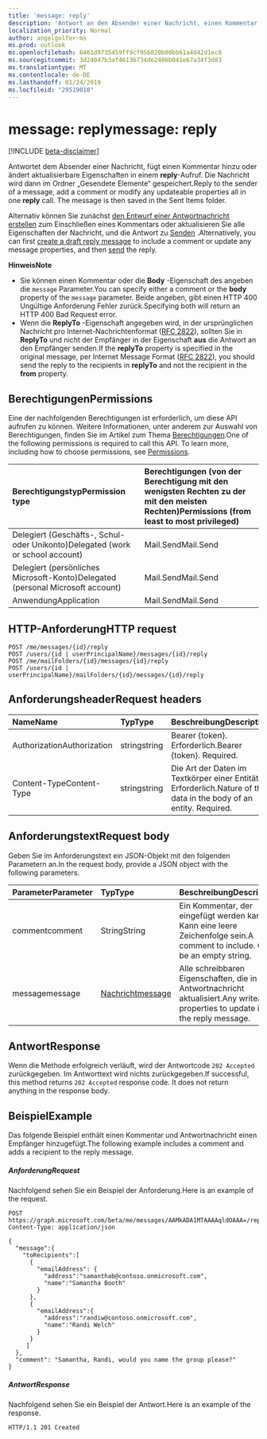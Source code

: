 ```yaml
---
title: 'message: reply'
description: 'Antwort an den Absender einer Nachricht, einen Kommentar hinzufügen oder ändern aktualisierbaren Eigenschaften alle in eine **Antwort** Anruf. '
localization_priority: Normal
author: angelgolfer-ms
ms.prod: outlook
ms.openlocfilehash: 6461d9735459ff9cf956820b00bb61a4d42d1ec0
ms.sourcegitcommit: 3d24047b3af46136734de2486b041e67a34f3d83
ms.translationtype: MT
ms.contentlocale: de-DE
ms.lasthandoff: 01/24/2019
ms.locfileid: "29519010"
---
```

# <a name="message-reply"></a><span data-ttu-id="11f98-103">message: reply</span><span class="sxs-lookup"><span data-stu-id="11f98-103">message: reply</span></span>

[!INCLUDE [beta-disclaimer](../../includes/beta-disclaimer.md)]

<span data-ttu-id="11f98-p101">Antwortet dem Absender einer Nachricht, fügt einen Kommentar hinzu oder ändert aktualisierbare Eigenschaften in einem **reply**-Aufruf. Die Nachricht wird dann im Ordner „Gesendete Elemente“ gespeichert.</span><span class="sxs-lookup"><span data-stu-id="11f98-p101">Reply to the sender of a message, add a comment or modify any updateable properties all in one **reply** call. The message is then saved in the Sent Items folder.</span></span>

<span data-ttu-id="11f98-106">Alternativ können Sie zunächst [den Entwurf einer Antwortnachricht erstellen](../api/message-createreply.md) zum Einschließen eines Kommentars oder aktualisieren Sie alle Eigenschaften der Nachricht, und die Antwort zu [Senden](../api/message-send.md) .</span><span class="sxs-lookup"><span data-stu-id="11f98-106">Alternatively, you can first [create a draft reply message](../api/message-createreply.md) to include a comment or update any message properties, and then [send](../api/message-send.md) the reply.</span></span>

<span data-ttu-id="11f98-107">**Hinweis**</span><span class="sxs-lookup"><span data-stu-id="11f98-107">**Note**</span></span>

- <span data-ttu-id="11f98-108">Sie können einen Kommentar oder die **Body** -Eigenschaft des angeben die `message` Parameter.</span><span class="sxs-lookup"><span data-stu-id="11f98-108">You can specify either a comment or the **body** property of the `message` parameter.</span></span> <span data-ttu-id="11f98-109">Beide angeben, gibt einen HTTP 400 Ungültige Anforderung Fehler zurück.</span><span class="sxs-lookup"><span data-stu-id="11f98-109">Specifying both will return an HTTP 400 Bad Request error.</span></span>
- <span data-ttu-id="11f98-110">Wenn die **ReplyTo** -Eigenschaft angegeben wird, in der ursprünglichen Nachricht pro Internet-Nachrichtenformat ([RFC 2822](https://www.rfc-editor.org/info/rfc2822)), sollten Sie in **ReplyTo** und nicht der Empfänger in der Eigenschaft **aus** die Antwort an den Empfänger senden.</span><span class="sxs-lookup"><span data-stu-id="11f98-110">If the **replyTo** property is specified in the original message, per Internet Message Format ([RFC 2822](https://www.rfc-editor.org/info/rfc2822)), you should send the reply to the recipients in **replyTo** and not the recipient in the **from** property.</span></span> 


## <a name="permissions"></a><span data-ttu-id="11f98-111">Berechtigungen</span><span class="sxs-lookup"><span data-stu-id="11f98-111">Permissions</span></span>
<span data-ttu-id="11f98-p103">Eine der nachfolgenden Berechtigungen ist erforderlich, um diese API aufrufen zu können. Weitere Informationen, unter anderem zur Auswahl von Berechtigungen, finden Sie im Artikel zum Thema [Berechtigungen](/graph/permissions-reference).</span><span class="sxs-lookup"><span data-stu-id="11f98-p103">One of the following permissions is required to call this API. To learn more, including how to choose permissions, see [Permissions](/graph/permissions-reference).</span></span>

|<span data-ttu-id="11f98-114">Berechtigungstyp</span><span class="sxs-lookup"><span data-stu-id="11f98-114">Permission type</span></span>      | <span data-ttu-id="11f98-115">Berechtigungen (von der Berechtigung mit den wenigsten Rechten zu der mit den meisten Rechten)</span><span class="sxs-lookup"><span data-stu-id="11f98-115">Permissions (from least to most privileged)</span></span>              |
|:--------------------|:---------------------------------------------------------|
|<span data-ttu-id="11f98-116">Delegiert (Geschäfts-, Schul- oder Unikonto)</span><span class="sxs-lookup"><span data-stu-id="11f98-116">Delegated (work or school account)</span></span> | <span data-ttu-id="11f98-117">Mail.Send</span><span class="sxs-lookup"><span data-stu-id="11f98-117">Mail.Send</span></span>    |
|<span data-ttu-id="11f98-118">Delegiert (persönliches Microsoft-Konto)</span><span class="sxs-lookup"><span data-stu-id="11f98-118">Delegated (personal Microsoft account)</span></span> | <span data-ttu-id="11f98-119">Mail.Send</span><span class="sxs-lookup"><span data-stu-id="11f98-119">Mail.Send</span></span>    |
|<span data-ttu-id="11f98-120">Anwendung</span><span class="sxs-lookup"><span data-stu-id="11f98-120">Application</span></span> | <span data-ttu-id="11f98-121">Mail.Send</span><span class="sxs-lookup"><span data-stu-id="11f98-121">Mail.Send</span></span> |

## <a name="http-request"></a><span data-ttu-id="11f98-122">HTTP-Anforderung</span><span class="sxs-lookup"><span data-stu-id="11f98-122">HTTP request</span></span>
<!-- { "blockType": "ignored" } -->
```http
POST /me/messages/{id}/reply
POST /users/{id | userPrincipalName}/messages/{id}/reply
POST /me/mailFolders/{id}/messages/{id}/reply
POST /users/{id | userPrincipalName}/mailFolders/{id}/messages/{id}/reply
```
## <a name="request-headers"></a><span data-ttu-id="11f98-123">Anforderungsheader</span><span class="sxs-lookup"><span data-stu-id="11f98-123">Request headers</span></span>
| <span data-ttu-id="11f98-124">Name</span><span class="sxs-lookup"><span data-stu-id="11f98-124">Name</span></span>       | <span data-ttu-id="11f98-125">Typ</span><span class="sxs-lookup"><span data-stu-id="11f98-125">Type</span></span> | <span data-ttu-id="11f98-126">Beschreibung</span><span class="sxs-lookup"><span data-stu-id="11f98-126">Description</span></span>|
|:---------------|:--------|:----------|
| <span data-ttu-id="11f98-127">Authorization</span><span class="sxs-lookup"><span data-stu-id="11f98-127">Authorization</span></span>  | <span data-ttu-id="11f98-128">string</span><span class="sxs-lookup"><span data-stu-id="11f98-128">string</span></span>  | <span data-ttu-id="11f98-p104">Bearer {token}. Erforderlich.</span><span class="sxs-lookup"><span data-stu-id="11f98-p104">Bearer {token}. Required.</span></span> |
| <span data-ttu-id="11f98-131">Content-Type</span><span class="sxs-lookup"><span data-stu-id="11f98-131">Content-Type</span></span> | <span data-ttu-id="11f98-132">string</span><span class="sxs-lookup"><span data-stu-id="11f98-132">string</span></span>  | <span data-ttu-id="11f98-p105">Die Art der Daten im Textkörper einer Entität. Erforderlich.</span><span class="sxs-lookup"><span data-stu-id="11f98-p105">Nature of the data in the body of an entity. Required.</span></span> |

## <a name="request-body"></a><span data-ttu-id="11f98-135">Anforderungstext</span><span class="sxs-lookup"><span data-stu-id="11f98-135">Request body</span></span>
<span data-ttu-id="11f98-136">Geben Sie im Anforderungstext ein JSON-Objekt mit den folgenden Parametern an.</span><span class="sxs-lookup"><span data-stu-id="11f98-136">In the request body, provide a JSON object with the following parameters.</span></span>

| <span data-ttu-id="11f98-137">Parameter</span><span class="sxs-lookup"><span data-stu-id="11f98-137">Parameter</span></span>    | <span data-ttu-id="11f98-138">Typ</span><span class="sxs-lookup"><span data-stu-id="11f98-138">Type</span></span>   |<span data-ttu-id="11f98-139">Beschreibung</span><span class="sxs-lookup"><span data-stu-id="11f98-139">Description</span></span>|
|:---------------|:--------|:----------|
|<span data-ttu-id="11f98-140">comment</span><span class="sxs-lookup"><span data-stu-id="11f98-140">comment</span></span>|<span data-ttu-id="11f98-141">String</span><span class="sxs-lookup"><span data-stu-id="11f98-141">String</span></span>|<span data-ttu-id="11f98-p106">Ein Kommentar, der eingefügt werden kann. Kann eine leere Zeichenfolge sein.</span><span class="sxs-lookup"><span data-stu-id="11f98-p106">A comment to include. Can be an empty string.</span></span>|
|<span data-ttu-id="11f98-144">message</span><span class="sxs-lookup"><span data-stu-id="11f98-144">message</span></span>|[<span data-ttu-id="11f98-145">Nachricht</span><span class="sxs-lookup"><span data-stu-id="11f98-145">message</span></span>](../resources/message.md)|<span data-ttu-id="11f98-146">Alle schreibbaren Eigenschaften, die in der Antwortnachricht aktualisiert.</span><span class="sxs-lookup"><span data-stu-id="11f98-146">Any writeable properties to update in the reply message.</span></span>|

## <a name="response"></a><span data-ttu-id="11f98-147">Antwort</span><span class="sxs-lookup"><span data-stu-id="11f98-147">Response</span></span>

<span data-ttu-id="11f98-p107">Wenn die Methode erfolgreich verläuft, wird der Antwortcode `202 Accepted` zurückgegeben. Im Antworttext wird nichts zurückgegeben.</span><span class="sxs-lookup"><span data-stu-id="11f98-p107">If successful, this method returns `202 Accepted` response code. It does not return anything in the response body.</span></span>

## <a name="example"></a><span data-ttu-id="11f98-150">Beispiel</span><span class="sxs-lookup"><span data-stu-id="11f98-150">Example</span></span>
<span data-ttu-id="11f98-151">Das folgende Beispiel enthält einen Kommentar und Antwortnachricht einen Empfänger hinzugefügt.</span><span class="sxs-lookup"><span data-stu-id="11f98-151">The following example includes a comment and adds a recipient to the reply message.</span></span>
##### <a name="request"></a><span data-ttu-id="11f98-152">Anforderung</span><span class="sxs-lookup"><span data-stu-id="11f98-152">Request</span></span>
<span data-ttu-id="11f98-153">Nachfolgend sehen Sie ein Beispiel der Anforderung.</span><span class="sxs-lookup"><span data-stu-id="11f98-153">Here is an example of the request.</span></span>
<!-- {
  "blockType": "request",
  "name": "message_reply"
}-->
```http
POST https://graph.microsoft.com/beta/me/messages/AAMkADA1MTAAAAqldOAAA=/reply
Content-Type: application/json

{
  "message":{  
    "toRecipients":[
      {
        "emailAddress": {
          "address":"samanthab@contoso.onmicrosoft.com",
          "name":"Samantha Booth"
        }
      },
      {
        "emailAddress":{
          "address":"randiw@contoso.onmicrosoft.com",
          "name":"Randi Welch"
        }
      }
     ]
  },
  "comment": "Samantha, Randi, would you name the group please?" 
}
```

##### <a name="response"></a><span data-ttu-id="11f98-154">Antwort</span><span class="sxs-lookup"><span data-stu-id="11f98-154">Response</span></span>
<span data-ttu-id="11f98-155">Nachfolgend sehen Sie ein Beispiel der Antwort.</span><span class="sxs-lookup"><span data-stu-id="11f98-155">Here is an example of the response.</span></span>
<!-- {
  "blockType": "response",
  "truncated": true
} -->
```http
HTTP/1.1 201 Created
```

<!-- uuid: 8fcb5dbc-d5aa-4681-8e31-b001d5168d79
2015-10-25 14:57:30 UTC -->
<!--
{
  "type": "#page.annotation",
  "description": "message: reply",
  "keywords": "",
  "section": "documentation",
  "tocPath": "",
  "suppressions": [
    "Error: /api-reference/beta/api/message-reply.md:\r\n      Exception processing links.\r\n    System.ArgumentException: Link Definition was null. Link text: !INCLUDE [beta-disclaimer](../../includes/beta-disclaimer.md)\r\n      at ApiDoctor.Validation.DocFile.get_LinkDestinations()\r\n      at ApiDoctor.Validation.DocSet.ValidateLinks(Boolean includeWarnings, String[] relativePathForFiles, IssueLogger issues, Boolean requireFilenameCaseMatch, Boolean printOrphanedFiles)"
  ]
}
-->
